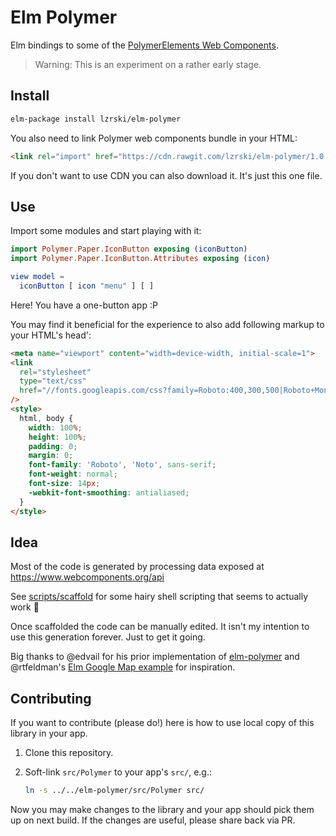 # Elm Polymer

Elm bindings to some of the [PolymerElements Web Components][PolymerElements].

> Warning: This is an experiment on a rather early stage.

## Install

```sh
elm-package install lzrski/elm-polymer
```

You also need to link Polymer web components bundle in your HTML:

```html
<link rel="import" href="https://cdn.rawgit.com/lzrski/elm-polymer/1.0.0/assets/web-components-bundle.html">
```

If you don't want to use CDN you can also download it. It's just this one file.

## Use

Import some modules and start playing with it:


```elm
import Polymer.Paper.IconButton exposing (iconButton)
import Polymer.Paper.IconButton.Attributes exposing (icon)

view model =
  iconButton [ icon "menu" ] [ ]
```

Here! You have a one-button app :P

You may find it beneficial for the experience to also add following markup to your HTML's head':

```html
<meta name="viewport" content="width=device-width, initial-scale=1">
<link
  rel="stylesheet"
  type="text/css"
  href="//fonts.googleapis.com/css?family=Roboto:400,300,500|Roboto+Mono|Roboto+Condensed:400,700&subset=latin,latin-ext"
/>
<style>
  html, body {
    width: 100%;
    height: 100%;
    padding: 0;
    margin: 0;
    font-family: 'Roboto', 'Noto', sans-serif;
    font-weight: normal;
    font-size: 14px;
    -webkit-font-smoothing: antialiased;
  }
</style>
```

## Idea

Most of the code is generated by processing data exposed at https://www.webcomponents.org/api

See [scripts/scaffold](./scripts/scaffold) for some hairy shell scripting that seems to actually work 👹

Once scaffolded the code can be manually edited. It isn't my intention to use this generation forever. Just to get it going.

Big thanks to @edvail for his prior implementation of [elm-polymer](/edvail/elm-polymer/) and @rtfeldman's [Elm Google Map example](rtfeldman/elm-google-maps) for inspiration.

## Contributing

If you want to contribute (please do!) here is how to use local copy of this library in your app.

1.  Clone this repository.

2.  Soft-link `src/Polymer` to your app's `src/`, e.g.:

    ```sh
    ln -s ../../elm-polymer/src/Polymer src/
    ```

Now you may make changes to the library and your app should pick them up on next build. If the changes are useful, please share back via PR.

[PolymerElements]: https://www.webcomponents.org/author/PolymerElements
